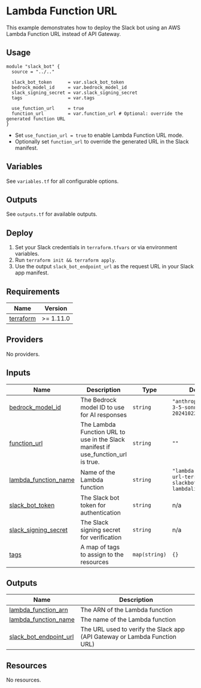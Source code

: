 # Lambda Function URL

This example demonstrates how to deploy the Slack bot using an AWS Lambda Function URL instead of API Gateway.

## Usage

```hcl
module "slack_bot" {
  source = "../.."

  slack_bot_token      = var.slack_bot_token
  bedrock_model_id     = var.bedrock_model_id
  slack_signing_secret = var.slack_signing_secret
  tags                 = var.tags

  use_function_url     = true
  function_url         = var.function_url # Optional: override the generated function URL
}
```

- Set `use_function_url = true` to enable Lambda Function URL mode.
- Optionally set `function_url` to override the generated URL in the Slack manifest.

## Variables
See `variables.tf` for all configurable options.

## Outputs
See `outputs.tf` for available outputs.

## Deploy

1. Set your Slack credentials in `terraform.tfvars` or via environment variables.
2. Run `terraform init && terraform apply`.
3. Use the output `slack_bot_endpoint_url` as the request URL in your Slack app manifest.

<!-- BEGIN_TF_DOCS -->


## Requirements

| Name | Version |
|------|---------|
| <a name="requirement_terraform"></a> [terraform](#requirement\_terraform) | >= 1.11.0 |

## Providers

No providers.

## Inputs

| Name | Description | Type | Default | Required |
|------|-------------|------|---------|:--------:|
| <a name="input_bedrock_model_id"></a> [bedrock\_model\_id](#input\_bedrock\_model\_id) | The Bedrock model ID to use for AI responses | `string` | `"anthropic.claude-3-5-sonnet-20241022-v2:0"` | no |
| <a name="input_function_url"></a> [function\_url](#input\_function\_url) | The Lambda Function URL to use in the Slack manifest if use\_function\_url is true. | `string` | `""` | no |
| <a name="input_lambda_function_name"></a> [lambda\_function\_name](#input\_lambda\_function\_name) | Name of the Lambda function | `string` | `"lambda-function-url-terraform-aws-slackbot-lambdalith"` | no |
| <a name="input_slack_bot_token"></a> [slack\_bot\_token](#input\_slack\_bot\_token) | The Slack bot token for authentication | `string` | n/a | yes |
| <a name="input_slack_signing_secret"></a> [slack\_signing\_secret](#input\_slack\_signing\_secret) | The Slack signing secret for verification | `string` | n/a | yes |
| <a name="input_tags"></a> [tags](#input\_tags) | A map of tags to assign to the resources | `map(string)` | `{}` | no |

## Outputs

| Name | Description |
|------|-------------|
| <a name="output_lambda_function_arn"></a> [lambda\_function\_arn](#output\_lambda\_function\_arn) | The ARN of the Lambda function |
| <a name="output_lambda_function_name"></a> [lambda\_function\_name](#output\_lambda\_function\_name) | The name of the Lambda function |
| <a name="output_slack_bot_endpoint_url"></a> [slack\_bot\_endpoint\_url](#output\_slack\_bot\_endpoint\_url) | The URL used to verify the Slack app (API Gateway or Lambda Function URL) |

## Resources

No resources.
<!-- END_TF_DOCS -->